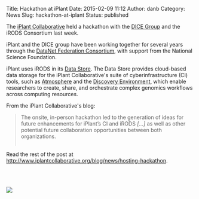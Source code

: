 Title: Hackathon at iPlant
Date: 2015-02-09 11:12
Author: danb
Category: News
Slug: hackathon-at-iplant
Status: published

The [iPlant Collaborative](http://www.iplantcollaborative.org/) held a
hackathon with the [DICE Group](http://dice.unc.edu/) and the iRODS
Consortium last week.  
<!--more-->

iPlant and the DICE group have been working together for several years
through the [DataNet Federation Consortium](http://datafed.org/), with
support from the National Science Foundation.

iPlant uses iRODS in its [Data
Store](http://www.iplantcollaborative.org/ci/data-store). The Data Store
provides cloud-based data storage for the iPlant Collaborative's suite
of cyberinfrastructure (CI) tools, such as
[Atmosphere](https://atmo.iplantcollaborative.org/login/) and the
[Discovery
Environment](http://www.iplantcollaborative.org/ci/discovery-environment),
which enable researchers to create, share, and orchestrate complex
genomics workflows across computing resources.

From the iPlant Collaborative's blog:

> The onsite, in-person hackathon led to the generation of ideas for
> future enhancements for iPlant’s CI and iRODS *[...]* as well as other
> potential future collaboration opportunities between both
> organizations.  
>    

Read the rest of the post at
<http://www.iplantcollaborative.org/blog/news/hosting-hackathon>.

  
   
   
  

<div class="full_image"><img src="./theme/uploads/2015/02/IMG_0263-1024x414.jpg" /></div>
